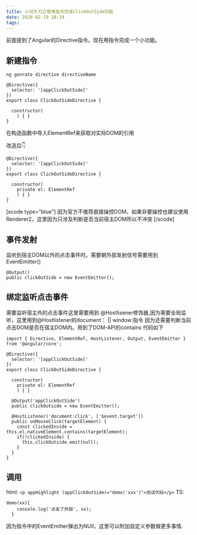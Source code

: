 ```yaml
---
title: 小试牛刀之使用指令完成clickOutSide功能
date: 2020-02-19 18:19
tags:
---
```


前面提到了Angular的Directive指令。现在用指令完成一个小功能。

<!--more-->

## 新建指令

`ng genrate directive directiveName`

```
@Directive({
  selector: '[appClickOutSide]'
})
export class ClickOutSideDirective {

  constructor(
    ) { }
}
```

在构造函数中导入ElementRef来获取对实际DOM的引用

改造后👇

```
@Directive({
  selector: '[appClickOutSide]'
})
export class ClickOutSideDirective {

  constructor(
    private el: ElementRef
    ) { }
}
```

[scode type="blue"]
因为官方不推荐直接操控DOM，如果非要操控也建议使用Renderer2，这里因为只涉及判断是否当前宿主DOM所以不冲突
[/scode]

## 事件发射

监听到宿主DOM以外的点击事件时。需要朝外部发射信号需要用到EventEmitter()

```
@Output()
public clickOutSide = new EventEmitter();
```

## 绑定监听点击事件

需要监听宿主外的点击事件这里需要用到 @Hostlisener修饰器,因为需要全局监听，这里用到@Hostlistener的document： || window:指令
因为还需要判断当前点击DOM是否在宿主DOM内。用到了DOM-API的contains
代码如下

```
import { Directive, ElementRef, HostListener, Output, EventEmitter } from '@angular/core';

@Directive({
  selector: '[appClickOutSide]'
})
export class ClickOutSideDirective {

  constructor(
    private el: ElementRef
    ) { }

  @Output('appClickOutSide')
  public clickOutside = new EventEmitter();

  @HostListener('document:click', ['$event.target'])
  public onMouseClick(targetElement) {
    const clickedInside = this.el.nativeElement.contains(targetElement);
    if(!clickedInside) {
      this.clickOutside.emit(null);
    }
  }
}
```

## 调用

html:
`<p appHighlight (appClickOutSide)="demo('xxx')">测试代码</p>`
TS:

```
demo(xx){
    console.log('点击了外部', xx);
  }
```

因为指令中的EventEmitter弹出为NUll，这里可以附加自定义参数做更多事情.
